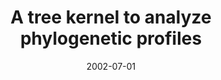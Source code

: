 ---
title: "A tree kernel to analyze phylogenetic profiles"
collection: publications
permalink: /publications/2002-07-01-A-tree-kernel-to-analyze-phylogenetic-profiles
date: 2002-07-01
paperurl: 'https://doi.org/10.1093/bioinformatics/18.suppl_1.S276'
citation: 'J.-P. Vert.
A tree kernel to analyze phylogenetic profiles.
<em>Bioinformatics</em>, 18(suppl 1):S276–S284, 2002.'
---